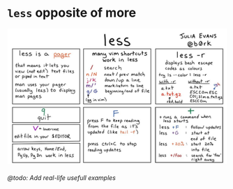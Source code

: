 # `less` opposite of more

![less by Julia Evans](less.jpg)


###### @todo: Add real-life usefull examples
